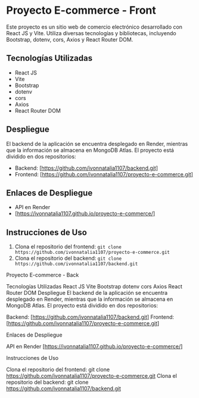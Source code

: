 # Proyecto E-commerce - Front

Este proyecto es un sitio web de comercio electrónico desarrollado con React JS y Vite. Utiliza diversas tecnologías y bibliotecas, incluyendo Bootstrap, dotenv, cors, Axios y React Router DOM.

## Tecnologías Utilizadas

- React JS
- Vite
- Bootstrap
- dotenv
- cors
- Axios
- React Router DOM

## Despliegue

El backend de la aplicación se encuentra desplegado en Render, mientras que la información se almacena en MongoDB Atlas. El proyecto está dividido en dos repositorios:

- Backend: [https://github.com/ivonnatalia1107/backend.git]
- Frontend: [https://github.com/ivonnatalia1107/proyecto-e-commerce.git]

## Enlaces de Despliegue

- API en Render
- [https://ivonnatalia1107.github.io/proyecto-e-commerce/]

## Instrucciones de Uso

1. Clona el repositorio del frontend: `git clone https://github.com/ivonnatalia1107/proyecto-e-commerce.git`
2. Clona el repositorio del backend: `git clone https://github.com/ivonnatalia1107/backend.git`


Proyecto E-commerce - Back


Tecnologías Utilizadas React JS Vite Bootstrap dotenv cors Axios React Router DOM Despliegue El backend de la aplicación se encuentra desplegado en Render, mientras que la información se almacena en MongoDB Atlas. El proyecto está dividido en dos repositorios:

Backend: [https://github.com/ivonnatalia1107/backend.git] Frontend: [https://github.com/ivonnatalia1107/proyecto-e-commerce.git]

Enlaces de Despliegue

API en Render [https://ivonnatalia1107.github.io/proyecto-e-commerce/]

Instrucciones de Uso

Clona el repositorio del frontend: git clone https://github.com/ivonnatalia1107/proyecto-e-commerce.git Clona el repositorio del backend: git clone https://github.com/ivonnatalia1107/backend.git
